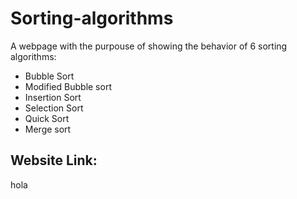 # Sorting-algorithms
A webpage with the purpouse of showing the behavior of 6 sorting algorithms:
* Bubble Sort
* Modified Bubble sort
* Insertion Sort
* Selection Sort
* Quick Sort
* Merge sort
## Website Link: 
hola
